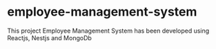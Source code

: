 # employee-management-system
This project Employee Management System has been developed using Reactjs, Nestjs and MongoDb
